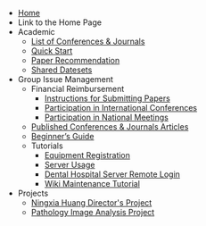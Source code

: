 * [Home](/)
* Link to the Home Page
* Academic
  * [List of Conferences & Journals](Academic/list_of_conf_jnl.md)
  * [Quick Start](Academic/quick_start.md)
  * [Paper Recommendation](Academic/paper_rec.md)
  * [Shared Datesets](Academic/shared_datasets.md)
* Group Issue Management
  * Financial Reimbursement
    * [Instructions for Submitting Papers](Group_Issue_Management/Instructions_for_Submitting_Papers.md)
    * [Participation in International Conferences](Group_Issue_Management/Participation_in_International_Conferences.md)
    * [Participation in National Meetings](Group_Issue_Management/Participation_in_National_Meetings.md)
  * [Published Conferences & Journals Articles](Group_Issue_Management/Published_Conferences_Journals_Articles.md)
  * [Beginner’s Guide](Group_Issue_Management/Beginner_Guide.md)
  * Tutorials
    * [Equipment Registration](Group_Issue_Management/Equipment_Registration.md)
    * [Server Usage](Group_Issue_Management/服务器管理.md)
    * [Dental Hospital Server Remote Login](Group_Issue_Management/口腔医院服务器远程登陆.md)
    * [Wiki Maintenance Tutorial](Group_Issue_Management/Wiki_Maintenance_Tutorial.md)
* Projects
  * [Ningxia Huang Director's Project](Projects/Ningxia_Huang_Director_Project.md)
  * [Pathology Image Analysis Project](Projects/Pathology_Image_Analysis_Project.md)

